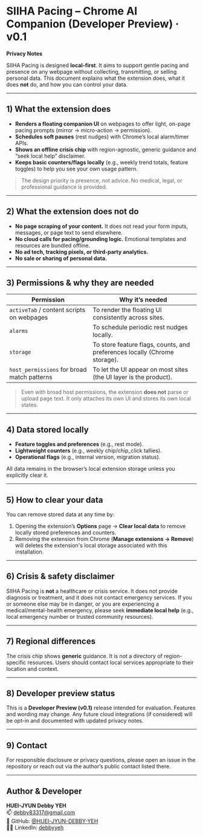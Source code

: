
# SIIHA Pacing – Chrome AI Companion (Developer Preview) · v0.1

**Privacy Notes**

SIIHA Pacing is designed **local-first**. It aims to support gentle pacing and presence on any webpage without collecting, transmitting, or selling personal data. This document explains what the extension does, what it does **not** do, and how you can control your data.

---

## 1) What the extension does

* **Renders a floating companion UI** on webpages to offer light, on-page pacing prompts (mirror → micro-action → permission).
* **Schedules soft pauses** (rest nudges) with Chrome’s local alarm/timer APIs.
* **Shows an offline crisis chip** with region-agnostic, generic guidance and “seek local help” disclaimer.
* **Keeps basic counters/flags locally** (e.g., weekly trend totals, feature toggles) to help you see your own usage pattern.

> The design priority is presence, not advice. No medical, legal, or professional guidance is provided.

---

## 2) What the extension does **not** do

* **No page scraping of your content.** It does not read your form inputs, messages, or page text to send elsewhere.
* **No cloud calls for pacing/grounding logic.** Emotional templates and resources are bundled offline.
* **No ad tech, tracking pixels, or third-party analytics.**
* **No sale or sharing of personal data.**

---

## 3) Permissions & why they are needed

| Permission                                  | Why it’s needed                                                           |
| ------------------------------------------- | ------------------------------------------------------------------------- |
| `activeTab` / content scripts on webpages   | To render the floating UI consistently across sites.                      |
| `alarms`                                    | To schedule periodic rest nudges locally.                                 |
| `storage`                                   | To store feature flags, counts, and preferences locally (Chrome storage). |
| `host_permissions` for broad match patterns | To let the UI appear on most sites (the UI layer is the product).         |

> Even with broad host permissions, the extension **does not** parse or upload page text. It only attaches its own UI and stores its own local states.

---

## 4) Data stored locally

* **Feature toggles and preferences** (e.g., rest mode).
* **Lightweight counters** (e.g., weekly chip/chip_click tallies).
* **Operational flags** (e.g., internal version, migration status).

All data remains in the browser’s local extension storage unless you explicitly clear it.

---

## 5) How to clear your data

You can remove stored data at any time by:

1. Opening the extension’s **Options** page → **Clear local data** to remove locally stored preferences and counters.
2. Removing the extension from Chrome (**Manage extensions → Remove**) will deletes the extension's local storage associated with this installation.

---

## 6) Crisis & safety disclaimer

SIIHA Pacing is **not** a healthcare or crisis service. It does not provide diagnosis or treatment, and it does not contact emergency services.
If you or someone else may be in danger, or you are experiencing a medical/mental-health emergency, please seek **immediate local help** (e.g., local emergency number or trusted community resources).

---

## 7) Regional differences

The crisis chip shows **generic** guidance. It is not a directory of region-specific resources. Users should contact local services appropriate to their location and context.

---

## 8) Developer preview status

This is a **Developer Preview (v0.1)** release intended for evaluation. Features and wording may change. Any future cloud integrations (if considered) will be opt-in and documented with updated privacy notes.

---

## 9) Contact

For responsible disclosure or privacy questions, please open an issue in the repository or reach out via the author’s public contact listed there.

---

## Author & Developer

**HUEI-JYUN Debby YEH**  
📫 <debby83317@gmail.com>  
🔗 GitHub: [@HUEI-JYUN-DEBBY-YEH](https://github.com/HUEI-JYUN-DEBBY-YEH)  
🙋‍♀️ LinkedIn: [debbyyeh](https://www.linkedin.com/in/debbyyeh/)